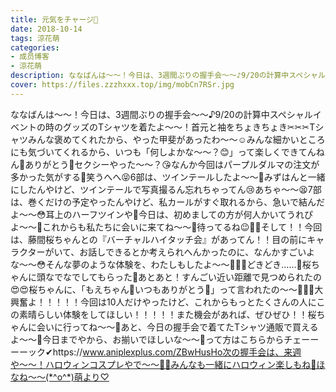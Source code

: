 ```yaml
---
title: 元気をチャージ💫
date: 2018-10-14
tags: 涼花萌
categories: 
- 成员博客
- 涼花萌
description: ななばんは〜〜！今日は、3週間ぶりの握手会〜〜♪9/20の計算中スペシャルイベントの時のグッズのTシャツを着たよ〜〜！首元と袖をちょきちょき✂︎✂︎✂︎Tシャツみんな褒めてくれたから、やった甲斐があったわ〜〜☺️...
cover: https://files.zzzhxxx.top/img/mobCn7RSr.jpg 
---
```


ななばんは〜〜！今日は、3週間ぶりの握手会〜〜♪9/20の計算中スペシャルイベントの時のグッズのTシャツを着たよ〜〜！首元と袖をちょきちょき✂︎✂︎✂︎Tシャツみんな褒めてくれたから、やった甲斐があったわ〜〜☺️みんな細かいところにも気づいてくれるから、いつも「何しよかな〜〜？😊」って楽しくできてんねん💓ありがとう💓セクシーやった〜〜？😘なんか今回はパープルダルマの注文が多かった気がする💜笑うへへ😝6部は、ツインテールしたよ〜〜💓みずはんと一緒にしたんやけど、ツインテールで写真撮るん忘れちゃってん😢あちゃ〜〜😫7部は、巻くだけの予定やったんやけど、私カールがすぐ取れるから、急いで結んだよ〜〜😳耳上のハーフツインや💓今日は、初めましての方が何人かいてうれぴよ〜〜🐥これからも私たちに会いに来てね〜〜💓待ってるね😉💓💓そして！！今回は、藤間桜ちゃんとの『バーチャルハイタッチ会』があってん！！目の前にキャラクターがいて、お話しできるとか考えられへんかったのに、なんかすごいよな〜〜😳そんな夢のような体験を、わたしもしたよ〜〜💓💓💓どきどき……💓桜ちゃんに頭なでなでしてもらった💓あとあと！すんごい近い距離で見つめられたの😍😍桜ちゃんに、「もえちゃん💓いつもありがとう💓」って言われたの〜〜💓💓💓大興奮よ！！！！！今回は10人だけやったけど、これからもっとたくさんの人にこの素晴らしい体験をしてほしい！！！！！また機会があれば、ぜひぜひ！！桜ちゃんに会いに行ってね〜〜🌸あと、今日の握手会で着てたTシャツ通販で買えるよ〜〜🐥今日までやから、お揃いでほしいな〜〜💓って方はこちらからチェーーーーック✔︎https://www.aniplexplus.com/ZBwHusHo次の握手会は、来週や〜〜！ハロウィンコスプレやで〜〜👻🎃みんなも一緒にハロウィン楽しもね💓ほなね〜〜(*^o^*)萌より♡


